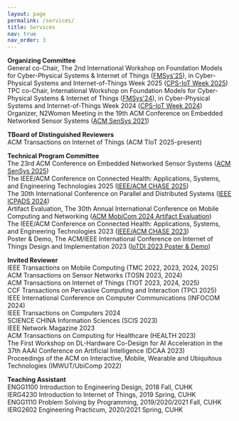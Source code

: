 ```yaml
---
layout: page
permalink: /services/
title: Services
nav: true
nav_order: 3
---
```


**Organizing Committee**\
General co-Chair, The 2nd International Workshop on Foundation Models for Cyber-Physical Systems & Internet of Things (<a href="https://fmsys-org.github.io/2025/index.html" target="_blank" rel="noopener noreferrer">FMSys'25</a>), in Cyber-Physical Systems and Internet-of-Things Week 2025 (<a href="https://cps-iot-week2025.ics.uci.edu/index.php" target="_blank" rel="noopener noreferrer">CPS-IoT Week 2025</a>)\
TPC co-Chair, International Workshop on Foundation Models for Cyber-Physical Systems & Internet of Things (<a href="https://fmsys24.github.io/" target="_blank" rel="noopener noreferrer">FMSys'24</a>), in Cyber-Physical Systems and Internet-of-Things Week 2024 (<a href="https://cps-iot-week2024.ie.cuhk.edu.hk/" target="_blank" rel="noopener noreferrer">CPS-IoT Week 2024</a>)\
Organizer, N2Women Meeting in the 19th ACM Conference on Embedded Networked Sensor Systems (<a href="https://sensys.acm.org/2021/" target="_blank" rel="noopener noreferrer">ACM SenSys 2021</a>)

**TBoard of Distinguished Reviewers**\
ACM Transactions on Internet of Things (ACM TIoT 2025-present)

**Technical Program Committee**\
The 23rd ACM Conference on Embedded Networked Sensor Systems (<a href="https://sensys.acm.org/2025/" target="_blank" rel="noopener noreferrer">ACM SenSys 2025</a>)\
The IEEE/ACM Conference on Connected Health: Applications, Systems, and Engineering Technologies 2025 (<a href="https://conferences.computer.org/chase2025/index.html" target="_blank" rel="noopener noreferrer">IEEE/ACM CHASE 2025</a>)\
The 30th International Conference on Parallel and Distributed Systems (<a href="https://attend.ieee.org/icpads/" target="_blank" rel="noopener noreferrer">IEEE ICPADS 2024</a>)\
Artifact Evaluation, The 30th Annual International Conference on Mobile Computing and Networking (<a href="https://www.sigmobile.org/mobicom/2024/" target="_blank" rel="noopener noreferrer">ACM MobiCom 2024 Artifact Evaluation</a>)\
The IEEE/ACM Conference on Connected Health: Applications, Systems, and Engineering Technologies 2023 (<a href="https://chase23.sigbed.org/" target="_blank" rel="noopener noreferrer">IEEE/ACM CHASE 2023</a>)\
Poster & Demo, The ACM/IEEE International Conference on Internet of Things Design and Implementation 2023 (<a href="https://conferences.computer.org/iotDI/2023/index.html" target="_blank" rel="noopener noreferrer">IoTDI 2023 Poster & Demo</a>)

**Invited Reviewer**\
IEEE Transactions on Mobile Computing (TMC 2022, 2023, 2024, 2025)\
ACM Transactions on Sensor Networks (TOSN 2023, 2024)\
ACM Transactions on Internet of Things (TIOT 2023, 2024, 2025)\
CCF Transactions on Pervasive Computing and Interaction (TPCI 2025)\
IEEE International Conference on Computer Communications (INFOCOM 2024)\
IEEE Transactions on Computers 2024\
SCIENCE CHINA Information Sciences (SCIS 2023)\
IEEE Network Magazine 2023\
ACM Transactions on Computing for Healthcare (HEALTH 2023)\
The First Workshop on DL-Hardware Co-Design for AI Acceleration in the 37th AAAI Conference on Artificial Intelligence (DCAA 2023)\
Proceedings of the ACM on Interactive, Mobile, Wearable and Ubiquitous Technologies (IMWUT/UbiComp 2022)

**Teaching Assistant**\
ENGG1100 Introduction to Engineering Design, 2018 Fall, CUHK\
IERG4230 Introduction to Internet of Things, 2019 Spring, CUHK\
ENGG1110 Problem Solving by Programming, 2019/2020/2021 Fall, CUHK\
IERG2602 Engineering Practicum, 2020/2021 Spring, CUHK

